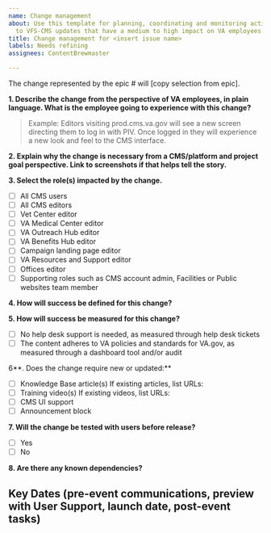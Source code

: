 ```yaml
---
name: Change management
about: Use this template for planning, coordinating and monitoring activities related
  to VFS-CMS updates that have a medium to high impact on VA employees.
title: Change management for <insert issue name>
labels: Needs refining
assignees: ContentBrewmaster

---
```


The change represented by the epic # will [copy selection from epic].
 
**1. Describe the change from the perspective of VA employees, in plain language. What is the employee going to experience with this change?**

> Example: Editors visiting prod.cms.va.gov will see a new screen directing them to log in with PIV. Once logged in they will experience a new look and feel to the CMS interface.


**2. Explain why the change is necessary from a CMS/platform and project goal perspective. Link to screenshots if that helps tell the story.**

**3. Select the role(s) impacted by the change.**
- [ ] All CMS users
- [ ] All CMS editors
- [ ] Vet Center editor
- [ ] VA Medical Center editor
- [ ] VA Outreach Hub editor
- [ ] VA Benefits Hub editor
- [ ] Campaign landing page editor
- [ ] VA Resources and Support editor
- [ ] Offices editor
- [ ] Supporting roles such as CMS account admin, Facilities or Public websites team member

**4. How will success be defined for this change?**

**5. How will success be measured for this change?**
- [ ] No help desk support is needed, as measured through help desk tickets
- [ ] The content adheres to VA policies and standards for VA.gov, as measured through a dashboard tool and/or audit

6**. Does the change require new or updated:**
- [ ] Knowledge Base article(s)
If existing articles, list URLs:
- [ ] Training video(s)
If existing videos, list URLs:
- [ ] CMS UI support
- [ ] Announcement block

**7. Will the change be tested with users before release?**
- [ ] Yes
- [ ] No

**8. Are there any known dependencies?**

## Key Dates (pre-event communications, preview with User Support, launch date, post-event tasks)
